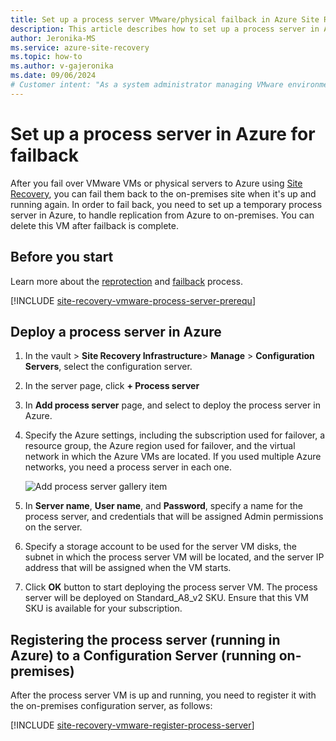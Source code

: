 ```yaml
---
title: Set up a process server VMware/physical failback in Azure Site Recovery 
description: This article describes how to set up a process server in Azure, to failback Azure VMs to VMware.
author: Jeronika-MS
ms.service: azure-site-recovery
ms.topic: how-to
ms.author: v-gajeronika
ms.date: 09/06/2024
# Customer intent: "As a system administrator managing VMware environments, I want to set up a temporary process server in Azure for failback, so that I can efficiently return my virtual machines to on-premises after a disaster recovery event."
---
```


# Set up a process server in Azure for failback

After you fail over VMware VMs or physical servers to Azure using [Site Recovery](site-recovery-overview.md), you can fail them back to the on-premises site when it's up and running again. In order to fail back, you need to set up a temporary process server in Azure, to handle replication from Azure to on-premises. You can delete this VM after failback is complete.

## Before you start

Learn more about the [reprotection](vmware-azure-reprotect.md) and [failback](vmware-azure-failback.md) process.

[!INCLUDE [site-recovery-vmware-process-server-prerequ](../../includes/site-recovery-vmware-azure-process-server-prereq.md)]


## Deploy a process server in Azure

1. In the vault > **Site Recovery Infrastructure**> **Manage** > **Configuration Servers**, select the configuration server.
2. In the server page, click **+ Process server**
3. In **Add process server** page, and select to deploy the process server in Azure.
4. Specify the Azure settings, including the subscription used for failover, a resource group, the Azure region used for failover, and the virtual network in which the Azure VMs are located. If you used multiple Azure networks, you need a process server in each one.

   ![Add process server gallery item](./media/vmware-azure-set-up-process-server-azure/add-ps-page-1.png)

4. In **Server name**, **User name**, and **Password**, specify a name for the process server, and credentials that will be assigned Admin permissions on the server.
5. Specify a storage account to be used for the server VM disks, the subnet in which the process server VM will be located, and the server IP address that will be assigned when the VM starts.
6. Click **OK** button to start deploying the process server VM. The process server will be deployed on Standard_A8_v2 SKU. Ensure that this VM SKU is available for your subscription.

>

## Registering the process server (running in Azure) to a Configuration Server (running on-premises)

After the process server VM is up and running, you need to register it with the on-premises configuration server, as follows:

[!INCLUDE [site-recovery-vmware-register-process-server](../../includes/site-recovery-vmware-register-process-server.md)]


